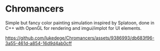 # Chromancers
Simple but fancy color painting simulation inspired by Splatoon, done in C++ with OpenGL for rendering and imgui/implot for UI elements.

https://github.com/lukedege/Chromancers/assets/9386993/db683f96-3a55-461d-a854-16d9d4ab0cff
